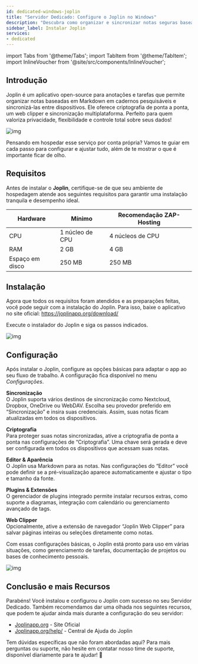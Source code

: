 ```yaml
---
id: dedicated-windows-joplin
title: "Servidor Dedicado: Configure o Joplin no Windows"
description: "Descubra como organizar e sincronizar notas seguras baseadas em Markdown entre dispositivos com o Joplin para mais privacidade e produtividade → Saiba mais agora"
sidebar_label: Instalar Joplin
services:
- dedicated
---
```


import Tabs from '@theme/Tabs';
import TabItem from '@theme/TabItem';
import InlineVoucher from '@site/src/components/InlineVoucher';

## Introdução

Joplin é um aplicativo open-source para anotações e tarefas que permite organizar notas baseadas em Markdown em cadernos pesquisáveis e sincronizá-las entre dispositivos. Ele oferece criptografia de ponta a ponta, um web clipper e sincronização multiplataforma. Perfeito para quem valoriza privacidade, flexibilidade e controle total sobre seus dados!

![img](https://screensaver01.zap-hosting.com/index.php/s/bqFberi2tRqobRn/preview)

Pensando em hospedar esse serviço por conta própria? Vamos te guiar em cada passo para configurar e ajustar tudo, além de te mostrar o que é importante ficar de olho.



<InlineVoucher />



## Requisitos

Antes de instalar o **Joplin**, certifique-se de que seu ambiente de hospedagem atende aos seguintes requisitos para garantir uma instalação tranquila e desempenho ideal.

| Hardware | Mínimo | Recomendação ZAP-Hosting |
| ---------- | ------------ | -------------------------- |
| CPU | 1 núcleo de CPU | 4 núcleos de CPU |
| RAM | 2 GB | 4 GB |
| Espaço em disco | 250 MB | 250 MB |




## Instalação
Agora que todos os requisitos foram atendidos e as preparações feitas, você pode seguir com a instalação do Joplin. Para isso, baixe o aplicativo no site oficial: https://joplinapp.org/download/

Execute o instalador do Joplin e siga os passos indicados.

![img](https://screensaver01.zap-hosting.com/index.php/s/sRkz7mJdB6ispSf/download)



## Configuração

Após instalar o Joplin, configure as opções básicas para adaptar o app ao seu fluxo de trabalho. A configuração fica disponível no menu *Configurações*.

**Sincronização**  
O Joplin suporta vários destinos de sincronização como Nextcloud, Dropbox, OneDrive ou WebDAV. Escolha seu provedor preferido em “Sincronização” e insira suas credenciais. Assim, suas notas ficam atualizadas em todos os dispositivos.

**Criptografia**  
Para proteger suas notas sincronizadas, ative a criptografia de ponta a ponta nas configurações de “Criptografia”. Uma chave será gerada e deve ser configurada em todos os dispositivos que acessam suas notas.

**Editor & Aparência**  
O Joplin usa Markdown para as notas. Nas configurações do “Editor” você pode definir se a pré-visualização aparece automaticamente e ajustar o tipo e tamanho da fonte.

**Plugins & Extensões**  
O gerenciador de plugins integrado permite instalar recursos extras, como suporte a diagramas, integração com calendário ou gerenciamento avançado de tags.

**Web Clipper**  
Opcionalmente, ative a extensão de navegador “Joplin Web Clipper” para salvar páginas inteiras ou seleções diretamente como notas.

Com essas configurações básicas, o Joplin está pronto para uso em várias situações, como gerenciamento de tarefas, documentação de projetos ou bases de conhecimento pessoais.

![img](https://screensaver01.zap-hosting.com/index.php/s/G7gMLyzgyTEjoNf/preview)




## Conclusão e mais Recursos

Parabéns! Você instalou e configurou o Joplin com sucesso no seu Servidor Dedicado. Também recomendamos dar uma olhada nos seguintes recursos, que podem te ajudar ainda mais durante a configuração do seu servidor:

- [Joplinapp.org](https://joplin.org/) - Site Oficial  
- [Joplinapp.org/help/](https://joplinapp.org/help/) - Central de Ajuda do Joplin

Tem dúvidas específicas que não foram abordadas aqui? Para mais perguntas ou suporte, não hesite em contatar nosso time de suporte, disponível diariamente para te ajudar! 🙂



<InlineVoucher />